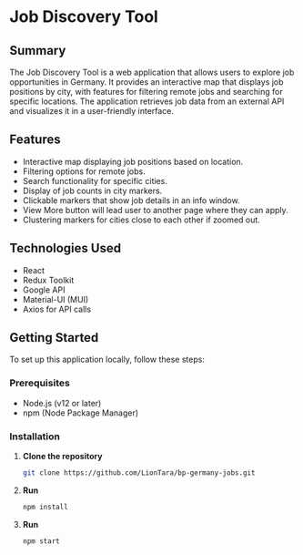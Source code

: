 # Job Discovery Tool

## Summary
The Job Discovery Tool is a web application that allows users to explore job opportunities in Germany. It provides an interactive map that displays job positions by city, with features for filtering remote jobs and searching for specific locations. The application retrieves job data from an external API and visualizes it in a user-friendly interface.

## Features
- Interactive map displaying job positions based on location.
- Filtering options for remote jobs.
- Search functionality for specific cities.
- Display of job counts in city markers.
- Clickable markers that show job details in an info window.
- View More button will lead user to another page where they can apply.
- Clustering markers for cities close to each other if zoomed out.

## Technologies Used
- React
- Redux Toolkit
- Google API
- Material-UI (MUI)
- Axios for API calls

## Getting Started

To set up this application locally, follow these steps:

### Prerequisites
- Node.js (v12 or later)
- npm (Node Package Manager)

### Installation

1. **Clone the repository**
   ```bash
   git clone https://github.com/LionTara/bp-germany-jobs.git

2. **Run**
   ```bash
   npm install

2. **Run**
   ```bash
   npm start
   
